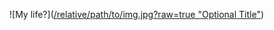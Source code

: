 ![My life?]([/relative/path/to/img.jpg?raw=true "Optional Title"](https://media.discordapp.net/attachments/920649468418850826/1245486414284456038/image.png?ex=665a3e9d&is=6658ed1d&hm=d7184aa8c9fd9c616276520fa1ca2d0c19627e2a3e1251c76ae31f65f3b48703&=&format=webp&quality=lossless&width=840&height=453))
